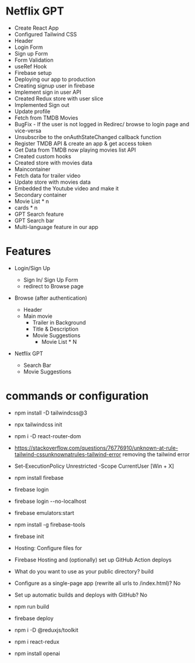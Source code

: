 # Netflix GPT

- Create React App
- Configured Tailwind CSS
- Header
- Login Form
- Sign up Form
- Form Validation
- useRef Hook
- Firebase setup
- Deploying our app to production
- Creating signup user in firebase
- Implement sign in user API
- Created Redux store with user slice
- Implemented Sign out
- Update profile
- Fetch from TMDB Movies
- BugFix - If the user is not logged in Redirec/ browse to login page and vice-versa
- Unsubscribe to the onAuthStateChanged callback function
- Register TMDB API & create an app & get access token
- Get Data from TMDB now playing movies list API
- Created custom hooks
- Created store with movies data
- Maincontainer
- Fetch data for trailer video
- Update store with movies data
- Embedded the Youtube video and make it
- Secondary container
- Movie List * n
- cards * n
- GPT Search feature
- GPT Search bar
- Multi-language feature in our app
    

# Features 

- Login/Sign Up
    - Sign In/ Sign Up Form
    - redirect to Browse page

- Browse (after authentication)
    - Header
    - Main movie
        - Trailer in Background
        - Title & Description
        - Movie Suggestions 
            - Movie List * N

- Netflix GPT
    - Search Bar
    - Movie Suggestions


# commands or configuration 
- npm install -D tailwindcss@3
- npx tailwindcss init
- npm i -D react-router-dom
- https://stackoverflow.com/questions/76776910/unknown-at-rule-tailwind-cssunknownatrules-tailwind-error removing the tailwind error
-  Set-ExecutionPolicy Unrestricted -Scope CurrentUser [Win + X]
- npm install firebase
- firebase login
- firebase login --no-localhost
- firebase emulators:start
- npm install -g firebase-tools
- firebase init
- Hosting: Configure files for 
- Firebase Hosting and (optionally) set up GitHub Action deploys

- What do you want to use as your public directory? build
- Configure as a single-page app (rewrite all urls to /index.html)? No
- Set up automatic builds and deploys with GitHub? No

- npm run build
- firebase deploy

- npm i -D @reduxjs/toolkit
- npm i react-redux
- npm install openai
